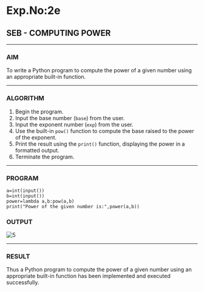 # Exp.No:2e  
## SEB - COMPUTING POWER

---

### AIM  
To write a Python program to compute the power of a given number using an appropriate built-in function.

---

### ALGORITHM

1. Begin the program.  
2. Input the base number (`base`) from the user.  
3. Input the exponent number (`exp`) from the user.  
4. Use the built-in `pow()` function to compute the base raised to the power of the exponent.  
5. Print the result using the `print()` function, displaying the power in a formatted output.  
6. Terminate the program.

---

### PROGRAM

```
a=int(input())
b=int(input())
power=lambda a,b:pow(a,b)
print("Power of the given number is:",power(a,b))
```
### OUTPUT
![5](https://github.com/user-attachments/assets/bb87c2bb-fa26-4ab9-90dd-b148fcb38f1b)


---
### RESULT
Thus a Python program to compute the power of a given number using an appropriate built-in function has been implemented and executed successfully.
